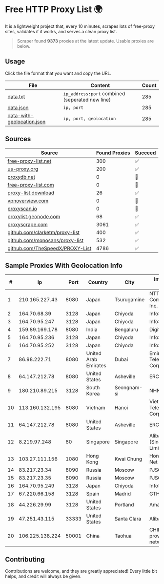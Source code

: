 
# Free HTTP Proxy List 🌍

It is a lightweight project that, every 10 minutes, scrapes lots of free-proxy sites, validates if it works, and serves a clean proxy list.


> Scraper found **9373** proxies at the latest update. Usable proxies are below.

## Usage

Click the file format that you want and copy the URL.


|File|Content|Count|
|----|-------|-----|
|[data.txt](https://raw.githubusercontent.com/themiralay/Proxy-List-World/master/data.txt)|`ip_address:port` combined (seperated new line)|285|
|[data.json](https://raw.githubusercontent.com/themiralay/Proxy-List-World/master/data.json)|`ip, port`|285|
|[data-with-geolocation.json](https://raw.githubusercontent.com/themiralay/Proxy-List-World/master/data-with-geolocation.json)|`ip, port, geolocation`|285|

## Sources

|Source|Found Proxies|Succeed|
|------|-------------|-------|
|[free-proxy-list.net](https://free-proxy-list.net)|300|✅|
|[us-proxy.org](https://www.us-proxy.org)|200|✅|
|[proxydb.net](http://proxydb.net)|0|🚫|
|[free-proxy-list.com](https://free-proxy-list.com/?page=&port=&type%5B%5D=http&type%5B%5D=https&up_time=0&search=Search)|0|🚫|
|[proxy-list.download](https://www.proxy-list.download/HTTP)|26|✅|
|[vpnoverview.com](https://vpnoverview.com/privacy/anonymous-browsing/free-proxy-servers)|0|🚫|
|[proxyscan.io](https://www.proxyscan.io)|0|🚫|
|[proxylist.geonode.com](https://proxylist.geonode.com/api/proxy-list?limit=300&page=1&sort_by=lastChecked&sort_type=desc&protocols=http,https)|68|✅|
|[proxyscrape.com](https://api.proxyscrape.com/v2/?request=displayproxies&protocol=http&timeout=10000&country=all&ssl=all&anonymity=all)|3061|✅|
|[github.com/clarketm/proxy-list](https://raw.githubusercontent.com/clarketm/proxy-list/master/proxy-list-raw.txt)|400|✅|
|[github.com/monosans/proxy-list](https://raw.githubusercontent.com/monosans/proxy-list/main/proxies/http.txt)|532|✅|
|[github.com/TheSpeedX/PROXY-List](https://raw.githubusercontent.com/TheSpeedX/PROXY-List/master/http.txt)|4786|✅|


## Sample Proxies With Geolocation Info

|#|Ip|Port|Country|City|Internet Service Provider|
|-|--|----|-------|----|-------------------------|
|1|210.165.227.43|8080|Japan|Tsurugamine|NTT PC Communications, Inc.|
|2|164.70.68.39|3128|Japan|Chiyoda|InfoSphere|
|3|164.70.95.247|3128|Japan|Chiyoda|InfoSphere|
|4|159.89.169.178|8080|India|Bengaluru|DigitalOcean, LLC|
|5|164.70.95.236|3128|Japan|Chiyoda|InfoSphere|
|6|164.70.95.252|3128|Japan|Chiyoda|InfoSphere|
|7|86.98.222.71|8080|United Arab Emirates|Dubai|Emirates Telecommunications Corporation|
|8|64.147.212.78|8080|United States|Asheville|ERC Broadband|
|9|180.210.89.215|3128|South Korea|Seongnam-si|NHNCLOUD|
|10|113.160.132.195|8080|Vietnam|Hanoi|VietNam Post and Telecom Corporation|
|11|64.147.212.78|8080|United States|Asheville|ERC Broadband|
|12|8.219.97.248|80|Singapore|Singapore|Alibaba Cloud (Singapore) Private Limited|
|13|103.27.111.156|1080|Hong Kong|Kwai Chung|Hong Kong San Ai Net Int'l Limited|
|14|83.217.23.34|8090|Russia|Moscow|PJSC Rostelecom|
|15|83.217.23.35|8090|Russia|Moscow|PJSC Rostelecom|
|16|164.70.95.249|3128|Japan|Chiyoda|InfoSphere|
|17|67.220.66.158|3128|Spain|Madrid|GTHost|
|18|44.226.29.99|3128|United States|Portland|Amazon.com, Inc.|
|19|47.251.43.115|33333|United States|Santa Clara|Alibaba Cloud LLC|
|20|106.225.138.224|50001|China|Taohua|CHINANET Jiangx province IDC network|



## Contributing

Contributions are welcome, and they are greatly appreciated! Every
little bit helps, and credit will always be given.

